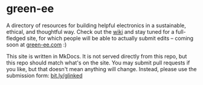 # green-ee
A directory of resources for building helpful electronics in a sustainable, ethical, and thoughtful way. Check out the [wiki](https://github.com/alexglow/green-ee/wiki) and stay tuned for a full-fledged site, for which people will be able to actually submit edits – coming soon at [green-ee.com](https://green-ee.com) :)

This site is written in MkDocs. It is not served directly from this repo, but this repo should match what's on the site. You may submit pull requests if you like, but that doesn't mean anything will change. Instead, please use the submission form: [bit.ly/glinked](https://bit.ly/glinked)